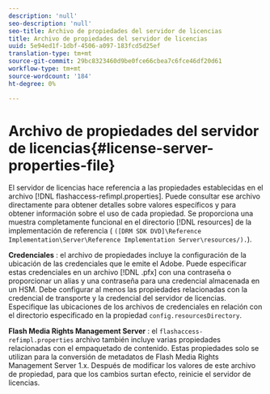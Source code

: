 ```yaml
---
description: 'null'
seo-description: 'null'
seo-title: Archivo de propiedades del servidor de licencias
title: Archivo de propiedades del servidor de licencias
uuid: 5e94ed1f-1dbf-4506-a097-183fcd5d25ef
translation-type: tm+mt
source-git-commit: 29bc8323460d9be0fce66cbea7c6fce46df20d61
workflow-type: tm+mt
source-wordcount: '184'
ht-degree: 0%

---
```



# Archivo de propiedades del servidor de licencias{#license-server-properties-file}

El servidor de licencias hace referencia a las propiedades establecidas en el archivo [!DNL flashaccess-refimpl.properties]. Puede consultar ese archivo directamente para obtener detalles sobre valores específicos y para obtener información sobre el uso de cada propiedad. Se proporciona una muestra completamente funcional en el directorio [!DNL resources] de la implementación de referencia ( `([DRM SDK DVD]\Reference Implementation\Server\Reference Implementation Server\resources/).`).

**Credenciales** : el archivo de propiedades incluye la configuración de la ubicación de las credenciales que le emite el Adobe. Puede especificar estas credenciales en un archivo [!DNL .pfx] con una contraseña o proporcionar un alias y una contraseña para una credencial almacenada en un HSM. Debe configurar al menos las propiedades relacionadas con la credencial de transporte y la credencial del servidor de licencias. Especifique las ubicaciones de los archivos de credenciales en relación con el directorio especificado en la propiedad `config.resourcesDirectory`.

**Flash Media Rights Management Server** : el  `flashaccess-refimpl.properties` archivo también incluye varias propiedades relacionadas con el empaquetado de contenido. Estas propiedades solo se utilizan para la conversión de metadatos de Flash Media Rights Management Server 1.x. Después de modificar los valores de este archivo de propiedad, para que los cambios surtan efecto, reinicie el servidor de licencias.
